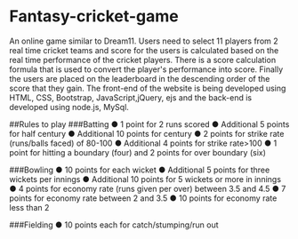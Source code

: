 # Fantasy-cricket-game
An online game similar to Dream11. Users need to select 11 players from 2 real time cricket teams and score for the users is calculated based on the real time performance of the cricket players. There is a score calculation formula that is used to convert the player's performance into score. Finally the users are placed on the leaderboard in the descending order of the score that they gain.
The front-end of the website is being developed using HTML, CSS, Bootstrap, JavaScript,jQuery, ejs and the back-end is developed using node.js, MySql.

##Rules to play
###Batting
● 1 point for 2 runs scored
● Additional 5 points for half century
● Additional 10 points for century
● 2 points for strike rate (runs/balls faced) of 80-100
● Additional 4 points for strike rate>100
●  1 point for hitting a boundary (four) and 2 points for over boundary (six)

###Bowling
● 10 points for each wicket
● Additional 5 points for three wickets per innings
● Additional 10 points for 5 wickets or more in innings
● 4 points for economy rate (runs given per over) between 3.5 and 4.5
● 7 points for economy rate between 2 and 3.5
● 10 points for economy rate less than 2

###Fielding
● 10 points each for catch/stumping/run out
